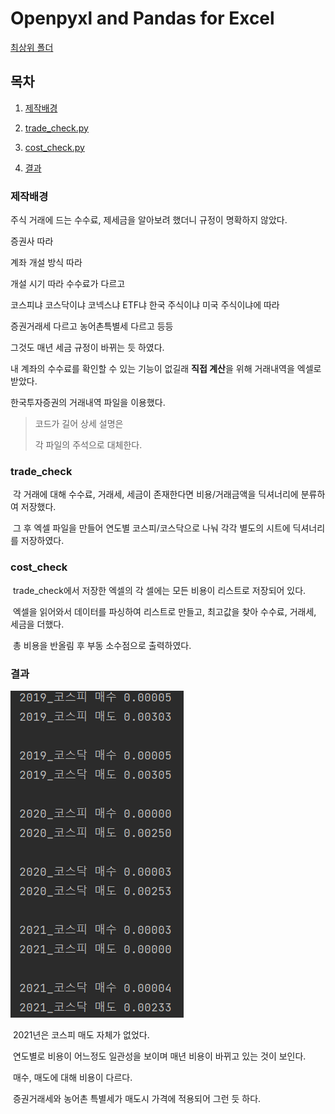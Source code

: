 # Openpyxl and Pandas for Excel

[최상위 폴더](../../../README.md)

## 목차

1. [제작배경](#제작배경)

2. [trade_check.py](#trade_check)

3. [cost_check.py](#cost_check)

4. [결과](#결과)



### 제작배경

주식 거래에 드는 수수료, 제세금을 알아보려 했더니 규정이 명확하지 않았다.

증권사 따라 

계좌 개설 방식 따라 

개설 시기 따라 수수료가 다르고

코스피냐 코스닥이냐 코넥스냐  ETF냐 한국 주식이냐 미국 주식이냐에 따라 

증권거래세 다르고 농어촌특별세 다르고 등등

그것도 매년 세금 규정이 바뀌는 듯 하였다.

내 계좌의 수수료를 확인할 수 있는 기능이 없길래 **직접 계산**을 위해 거래내역을 엑셀로 받았다.

한국투자증권의 거래내역 파일을 이용했다.



>코드가 길어 상세 설명은 
>
>각 파일의 주석으로 대체한다.



### trade_check

​	각 거래에 대해 수수료, 거래세, 세금이 존재한다면  비용/거래금액을 딕셔너리에 분류하여 저장했다.

​	그 후 엑셀 파일을 만들어 연도별 코스피/코스닥으로 나눠 각각 별도의 시트에 딕셔너리를 저장하였다.



### cost_check

​	trade_check에서 저장한 엑셀의 각 셀에는 모든 비용이 리스트로 저장되어 있다.

​	엑셀을 읽어와서 데이터를 파싱하여 리스트로 만들고, 최고값을 찾아 수수료, 거래세, 세금을 더했다. 

​	총 비용을 반올림 후 부동 소수점으로 출력하였다.



### 결과

![result](result.png)

​	2021년은 코스피 매도 자체가 없었다. 

​	연도별로 비용이 어느정도 일관성을 보이며 매년 비용이 바뀌고 있는 것이 보인다.

​	매수, 매도에 대해 비용이 다르다. 

​	증권거래세와 농어촌 특별세가 매도시 가격에 적용되어 그런 듯 하다.
